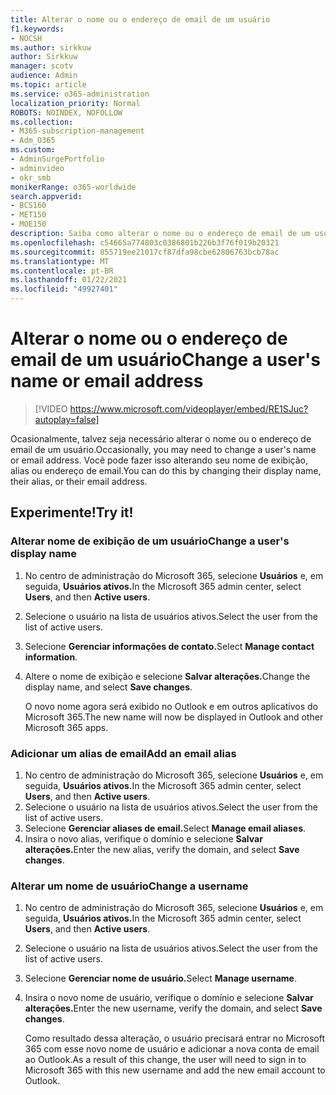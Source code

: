 ```yaml
---
title: Alterar o nome ou o endereço de email de um usuário
f1.keywords:
- NOCSH
ms.author: sirkkuw
author: Sirkkuw
manager: scotv
audience: Admin
ms.topic: article
ms.service: o365-administration
localization_priority: Normal
ROBOTS: NOINDEX, NOFOLLOW
ms.collection:
- M365-subscription-management
- Adm_O365
ms.custom:
- AdminSurgePortfolio
- adminvideo
- okr_smb
monikerRange: o365-worldwide
search.appverid:
- BCS160
- MET150
- MOE150
description: Saiba como alterar o nome ou o endereço de email de um usuário.
ms.openlocfilehash: c54665a774803c0386801b226b3f76f019b20321
ms.sourcegitcommit: 855719ee21017cf87dfa98cbe62806763bcb78ac
ms.translationtype: MT
ms.contentlocale: pt-BR
ms.lasthandoff: 01/22/2021
ms.locfileid: "49927401"
---
```

# <a name="change-a-users-name-or-email-address"></a><span data-ttu-id="fa076-103">Alterar o nome ou o endereço de email de um usuário</span><span class="sxs-lookup"><span data-stu-id="fa076-103">Change a user's name or email address</span></span>

> [!VIDEO https://www.microsoft.com/videoplayer/embed/RE1SJuc?autoplay=false]

<span data-ttu-id="fa076-104">Ocasionalmente, talvez seja necessário alterar o nome ou o endereço de email de um usuário.</span><span class="sxs-lookup"><span data-stu-id="fa076-104">Occasionally, you may need to change a user's name or email address.</span></span> <span data-ttu-id="fa076-105">Você pode fazer isso alterando seu nome de exibição, alias ou endereço de email.</span><span class="sxs-lookup"><span data-stu-id="fa076-105">You can do this by changing their display name, their alias, or their email address.</span></span> 

## <a name="try-it"></a><span data-ttu-id="fa076-106">Experimente!</span><span class="sxs-lookup"><span data-stu-id="fa076-106">Try it!</span></span>

### <a name="change-a-users-display-name"></a><span data-ttu-id="fa076-107">Alterar nome de exibição de um usuário</span><span class="sxs-lookup"><span data-stu-id="fa076-107">Change a user's display name</span></span>

1. <span data-ttu-id="fa076-108">No centro de administração do Microsoft 365, selecione **Usuários** e, em seguida, **Usuários ativos.**</span><span class="sxs-lookup"><span data-stu-id="fa076-108">In the Microsoft 365 admin center, select **Users**, and then **Active users**.</span></span>
1. <span data-ttu-id="fa076-109">Selecione o usuário na lista de usuários ativos.</span><span class="sxs-lookup"><span data-stu-id="fa076-109">Select the user from the list of active users.</span></span>
1. <span data-ttu-id="fa076-110">Selecione **Gerenciar informações de contato.**</span><span class="sxs-lookup"><span data-stu-id="fa076-110">Select **Manage contact information**.</span></span>
1. <span data-ttu-id="fa076-111">Altere o nome de exibição e selecione **Salvar alterações.**</span><span class="sxs-lookup"><span data-stu-id="fa076-111">Change the display name, and select **Save changes**.</span></span>

    <span data-ttu-id="fa076-112">O novo nome agora será exibido no Outlook e em outros aplicativos do Microsoft 365.</span><span class="sxs-lookup"><span data-stu-id="fa076-112">The new name will now be displayed in Outlook and other Microsoft 365 apps.</span></span>

### <a name="add-an-email-alias"></a><span data-ttu-id="fa076-113">Adicionar um alias de email</span><span class="sxs-lookup"><span data-stu-id="fa076-113">Add an email alias</span></span>

1. <span data-ttu-id="fa076-114">No centro de administração do Microsoft 365, selecione **Usuários** e, em seguida, **Usuários ativos.**</span><span class="sxs-lookup"><span data-stu-id="fa076-114">In the Microsoft 365 admin center, select **Users**, and then **Active users**.</span></span>
1. <span data-ttu-id="fa076-115">Selecione o usuário na lista de usuários ativos.</span><span class="sxs-lookup"><span data-stu-id="fa076-115">Select the user from the list of active users.</span></span>
1. <span data-ttu-id="fa076-116">Selecione **Gerenciar aliases de email.**</span><span class="sxs-lookup"><span data-stu-id="fa076-116">Select **Manage email aliases**.</span></span>
1. <span data-ttu-id="fa076-117">Insira o novo alias, verifique o domínio e selecione **Salvar alterações.**</span><span class="sxs-lookup"><span data-stu-id="fa076-117">Enter the new alias, verify the domain, and select **Save changes**.</span></span>

### <a name="change-a-username"></a><span data-ttu-id="fa076-118">Alterar um nome de usuário</span><span class="sxs-lookup"><span data-stu-id="fa076-118">Change a username</span></span>

1. <span data-ttu-id="fa076-119">No centro de administração do Microsoft 365, selecione **Usuários** e, em seguida, **Usuários ativos.**</span><span class="sxs-lookup"><span data-stu-id="fa076-119">In the Microsoft 365 admin center, select **Users**, and then **Active users**.</span></span>
1. <span data-ttu-id="fa076-120">Selecione o usuário na lista de usuários ativos.</span><span class="sxs-lookup"><span data-stu-id="fa076-120">Select the user from the list of active users.</span></span>
1. <span data-ttu-id="fa076-121">Selecione **Gerenciar nome de usuário.**</span><span class="sxs-lookup"><span data-stu-id="fa076-121">Select **Manage username**.</span></span>
1. <span data-ttu-id="fa076-122">Insira o novo nome de usuário, verifique o domínio e selecione **Salvar alterações.**</span><span class="sxs-lookup"><span data-stu-id="fa076-122">Enter the new username, verify the domain, and select **Save changes**.</span></span>

    <span data-ttu-id="fa076-123">Como resultado dessa alteração, o usuário precisará entrar no Microsoft 365 com esse novo nome de usuário e adicionar a nova conta de email ao Outlook.</span><span class="sxs-lookup"><span data-stu-id="fa076-123">As a result of this change, the user will need to sign in to Microsoft 365 with this new username and add the new email account to Outlook.</span></span>
